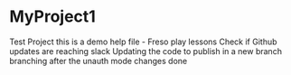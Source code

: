 # MyProject1
Test Project
this is a demo help file - Freso play lessons
Check if Github updates are reaching slack
Updating the code to publish in a new branch
branching after the unauth mode changes done
